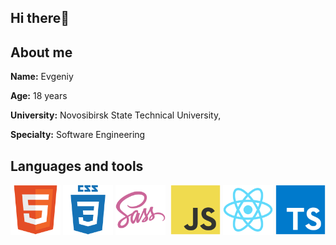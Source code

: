 ## <div>Hi there👋</div>
## <div>About me</div>
<div>
  
  **Name:** Evgeniy

  **Age:** 18 years

  **University:** Novosibirsk State Technical University,

  **Specialty:** Software Engineering
</div>

## <div>Languages and tools<div/>
<div style="display: flex; align-items: center; justify-content: space-between;">
    <img src="https://github.com/devicons/devicon/blob/master/icons/html5/html5-original.svg"  title="HTML5" alt="HTML5" width="80" height="80"/>  
    <img src="https://github.com/devicons/devicon/blob/master/icons/css3/css3-plain-wordmark.svg"  title="CSS3" alt="CSS" width="80" height="80"/>  
    <img src="https://github.com/devicons/devicon/blob/master/icons/sass/sass-original.svg"  title="SASS" alt="SASS" width="80" height="80"/>
    <div></div>
    <img src="https://github.com/devicons/devicon/blob/master/icons/javascript/javascript-original.svg"  title="JAVASCRIPT" alt="JAVASCRIPT" width="80"   height="80"/>  
    <img src="https://github.com/devicons/devicon/blob/master/icons/react/react-original.svg"  title="react" alt="react" width="80"   height="80"/>   
    <img src="https://github.com/devicons/devicon/blob/master/icons/typescript/typescript-original.svg"  title="typescritpt" alt="typescritpt" width="80"   height="80"/>  
</div>
<!--
**xN8Tx/xn8tx** is a ✨ _special_ ✨ repository because its `README.md` (this file) appears on your GitHub profile.

Here are some ideas to get you started:

- 🔭 I’m currently working on ...
- 🌱 I’m currently learning ...
- 👯 I’m looking to collaborate on ...
- 🤔 I’m looking for help with ...
- 💬 Ask me about ...
- 📫 How to reach me: ...
- 😄 Pronouns: ...
- ⚡ Fun fact: ...
-->
